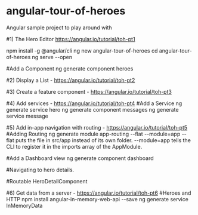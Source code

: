 # angular-tour-of-heroes
Angular sample project to play around with

#1) The Hero Editor https://angular.io/tutorial/toh-pt1

npm install -g @angular/cli
ng new angular-tour-of-heroes
cd angular-tour-of-heroes
ng serve --open

#Add a Component
ng generate component heroes

#2) Display a List - https://angular.io/tutorial/toh-pt2

#3) Create a feature component - https://angular.io/tutorial/toh-pt3

#4) Add services - https://angular.io/tutorial/toh-pt4
#Add a Service
ng generate service hero
ng generate component messages
ng generate service message

#5) Add in-app navigation with routing - https://angular.io/tutorial/toh-pt5
#Adding Routing
ng generate module app-routing --flat --module=app
	--flat puts the file in src/app instead of its own folder.
	--module=app tells the CLI to register it in the imports array of the AppModule.

#Add a Dashboard view
ng generate component dashboard

#Navigating to hero details.

#Routable HeroDetailComponent

#6) Get data from a server -  https://angular.io/tutorial/toh-pt6
#Heroes and HTTP
npm install angular-in-memory-web-api --save 
ng generate service InMemoryData
